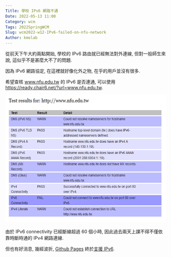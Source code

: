 ```yaml
---
Title: 學校 IPv6 網路不通
Date: 2022-05-13 11:00
Category: wcm
Tags: 2022SpringWCM
Slug: wcm2022-w12-IPv6-failed-on-nfu-network
Author: kmolab
---
```


從前天下午大約兩點開始, 學校的 IPv6 路由就已經無法對外連線, 但對一般師生來說, 這似乎不是甚麼大不了的問題.

<!-- PELICAN_END_SUMMARY -->

因為 IPv6 網路協定, 在這裡就好像化外之物, 在乎的用戶並沒有很多.

希望查核 www.nfu.edu.tw 的 IPv6 是否連通, 可以使用 <https://ready.chair6.net/?url=www.nfu.edu.tw>.

<img src="../images/nfu_2022_0513_failed_onIPv6.png" width="600" height="400"></image>

由於 IPv6 connectivity 已經斷線超過 60 個小時, 因此過去兩天上課不得不僅依靠時斷時通的 IPv4 網路連線.

但也有好消息, 幾經波折, [Github Pages] 終於[支援 IPv6].

[支援 IPv6]: https://docs.github.com/en/pages/configuring-a-custom-domain-for-your-github-pages-site/managing-a-custom-domain-for-your-github-pages-site
[Github Pages]: https://pages.github.com/
[Github]: https://github.com
[Gitlab]: https://gitlab.com
[Gitlab 原始碼]: https://gitlab.com/gitlab-org/gitlab
[Waitress]: https://docs.pylonsproject.org/projects/waitress/en/latest/
[uwsgi]: https://uwsgi-docs.readthedocs.io/en/latest/
[Fossil SCM]: https://fossil-scm.org
[NGINX]: https://nginx.org
[Apache]: https://www.apachelounge.com/download/
[Pelican]: https://blog.getpelican.com/
[Markdown]: https://en.wikipedia.org/wiki/Markdown
[Blog]: https://en.wikipedia.org/wiki/Blog
[Leo Editor]: https://leoeditor.com/
[Brython]: https://brython.info/
